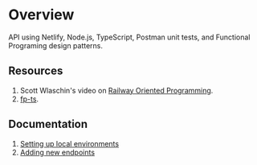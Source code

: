 # Overview

API using Netlify, Node.js, TypeScript, Postman unit tests, and Functional Programing design patterns.

## Resources
1. Scott Wlaschin's video on [Railway Oriented Programming](https://vimeo.com/113707214).
1. [fp-ts](https://gcanti.github.io/fp-ts/).

## Documentation
1. [Setting up local environments](./docs/setup-local.md)
1. [Adding new endpoints](./docs/adding-new-endpoints.md)